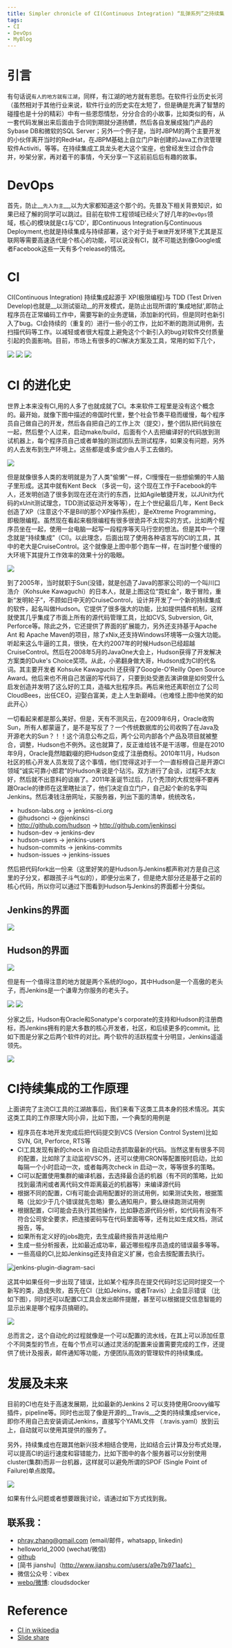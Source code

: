 ```yaml
---
title: Simpler chronicle of CI(Continuous Integration) “乱弹系列”之持续集成工具
tags:
- CI
- DevOps
- MyBlog
---
```


# 引言
有句话说`有人的地方就有江湖`，同样，有江湖的地方就有恩怨。在软件行业历史长河（虽然相对于其他行业来说，软件行业的历史实在太短了，但是确是充满了智慧的碰撞也是十分的精彩）中有一些恩怨情愁，分分合合的小故事，比如类似的有，从一套代码发展出来后面由于合同到期就分道扬镳，然后各自发展成独门产品的Sybase DB和微软的SQL Server；另外一个例子是，当时JBPM的两个主要开发的小伙伴离开当时的RedHat，在JBPM基础上自立门户新创建的Java工作流管理软件Activiti，等等。在持续集成工具龙头老大这个宝座，也曾经发生过合作合并，吵架分家，再对着干的事情，今天分享一下这前前后后有趣的故事。

# DevOps
首先，防止__`先入为主`__,以为大家都知道这个那个的。先普及下相关背景知识，如果已经了解的同学可以跳过。目前在软件工程领域已经火了好几年的`DevOps`领域，核心的模块就是`CI`与'CD'，即Continuous Integration与Continuous Deployment,也就是持续集成与持续部署，这个对于处于`敏捷`开发环境下尤其是互联网等需要高速迭代是个核心的功能，可以说没有CI，就不可能达到像Google或者Facebook这些一天有多个release的情况。

# CI
CI(Continuous Integration) 持续集成起源于 XP(极限编程)与 TDD (Test Driven Develop)也就是__以测试驱动__的开发模式，是防止出现所谓的'集成地狱',即防止程序员在正常编码工作中，需要写新的业务逻辑，添加新的代码，但是同时也新引入了bug。CI会持续的（重复的）进行一些小的工作，比如不断的跑测试用例，去扫描代码等工作。以减轻或者很大程度上避免这个个新引入的bug对软件交付质量引起的负面影响。目前，市场上有很多的CI解决方案及工具，常用的如下几个，

![](http://cloudsdocker.github.io/images/travis-ci.jpg)
![](http://cloudsdocker.github.io/images/Jenkins-Logo.png)
![](http://cloudsdocker.github.io/images/Hudson-Logo.jpg)


# CI 的进化史
世界上本来没有CI,用的人多了也就成就了CI。本来软件工程里是没有这个概念的。最开始，就像下图中描述的帝国时代里，整个社会节奏平稳而缓慢，每个程序员自己做自己的开发，然后各自把自己的工作上次（提交），整个团队把代码放在一起，然后整个人过来，启动make/build，后面有个人去把编译好的代码放到测试机器上，每个程序员自己或者单独的测试团队去测试程序，如果没有问题，另外的人去发布到生产环境上。这些都是或多或少由人手工去做的。

![](http://cloudsdocker.github.io/images/newcheats.gif)

但是就像很多人类的发明就是为了人类"偷懒"一样，CI慢慢在一些想偷懒的牛人脑子里形成。这其中就有Kent Beck （多说一句，这个现在工作于Facebook的牛人，还发明创造了很多到现在还在流行的东西，比如Agile敏捷开发，以JUnit为代码的xUnit测试理念，TDD测试驱动开发等等），在上个世纪最后几年，Kent Beck创造了XP（注意这个不是Bill的那个XP操作系统），是eXtreme Programming，即极限编程。虽然现在看起来极限编程有很多很诡异不太现实的方式，比如两个程序员坐在一起，使用一台电脑一起写一段程序等天马行空的想法。但是其中一个理念就是“持续集成”（CI)。以此理念，后面出现了使用各种语言写的CI的工具，其中的老大是CruiseControl。这个就像是上图中那个跑车一样，在当时整个缓慢的大环境下其提升工作效率的效果十分的吸眼。

![](http://cloudsdocker.github.io/images/kohsuke-kawaguchi_2.jpg)

到了2005年，当时就职于Sun(没错，就是创造了Java的那家公司)的一个叫川口浩介（Kohsuke Kawaguchi）的日本人，就是上图这位“霓虹金”，敢于冒险，重新“发明轮子”，不顾如日中天的CruiseControl，设计并开发了一个新的持续集成的软件，起名叫做Hudson。它提供了很多强大的功能，比如提供插件机制，这样就使其几乎集成了市面上所有的源代码管理工具，比如CVS, Subversion, Git, Perforce等。除此之外，它还提供了界面的扩展能力，另外还支持基于Apache Ant 和 Apache Maven的项目，除了xNix,还支持Windows环境等一众强大功能。听起来这么牛逼的工具，很快，在大约2007年的时候Hudson已经超越CruiseControl。然后在2008年5月的JavaOne大会上，Hudson获得了开发解决方案类的Duke's Choice奖项。从此，小弟翻身做大哥，Hudson成为CI的代名词。其主要开发者 Kohsuke Kawaguchi 还获得了Google-O'Reilly Open Source Award。他后来也不用自己苦逼的写代码了，只要到处受邀去演讲做是如何受什么启发创造并发明了这么好的工具，造福大批程序员。再后来他还离职创立了公司CloudBees，出任CEO，迎娶白富美，走上人生新巅峰。（也难怪上图中他笑的如此开心）

一切看起来都是那么美好。但是，天有不测风云，在2009年6月，Oracle收购Sun，所有人都蒙逼了，是不是写反了？一个传统数据库的公司收购了在Java及开源老大的Sun？！！这个消息公布之后，两个公司内部各个产品及项目就被整合，调整，Hudson也不例外。这也就算了，反正谁给钱不是干活哪，但是在2010年9月，Oracle竟然暗戳啜的把Hudson变成了注册商标。2010年11月，Hudson社区的核心开发人员发现了这个事情，他们觉得这对于一个一直标榜自己是开源CI领域“诚实可靠小郎君”的Hudson来说是个玷污。双方进行了会谈，过程不太友好，然后就不出意料的谈崩了。2011年圣诞节过后，几个秃顶的大叔觉得不要再跟Oracle的律师在这里瞎扯淡了，他们决定自立门户，自己起个新的名字叫Jenkins。然后凑钱注册网址，买服务器，列出下面的清单，统统改名，
- hudson-labs.org -> jenkins-ci.org
- @hudsonci -> @jenkinsci
- http://github.com/hudson -> http://github.com/jenkinsci
- hudson-dev -> jenkins-dev
- hudson-users -> jenkins-users
- hudson-commits -> jenkins-commits
- hudson-issues -> jenkins-issues

然后把代码fork出一份来（这里好笑的是Hudson与Jenkins都声称对方是自己这里的子分叉，都跟孩子斗气似的），即便分出来了，但是绝大部分还是基于之前的核心代码，所以你可以通过下图看到Hudson与Jenkins的界面都十分类似。

## Jenkins的界面
![](http://cloudsdocker.github.io/images/jenkins_jobs.png)

## Hudson的界面
![](http://cloudsdocker.github.io/images/hudson_gui.jpg)

但是有一个值得注意的地方就是两个系统的logo，其中Hudson是一个高傲的老头子，而Jenkins是一个谦卑为你服务的老头子。

![](http://cloudsdocker.github.io/images/Jenkins-Logo.png)
![](http://cloudsdocker.github.io/images/Hudson-Logo.jpg)


分家之后，Hudson有Oracle和Sonatype's corporate的支持和Hudson的注册商标，而Jenkins拥有的是大多数的核心开发者，社区，和后续更多的commit。比如下图是分家之后两个软件的对比。两个软件的活跃程度十分明显，Jenkins遥遥领先。

![](http://cloudsdocker.github.io/images/hudson_vs_jenkins_submit.png)

# CI持续集成的工作原理

上面讲完了主流CI工具的江湖故事后，我们来看下这类工具本身的技术情况。其实这类工具的工作原理大同小异，比如下图，一个典型的用例是
- 程序员在本地开发完成后把代码提交到VCS (Version Control System)比如SVN, Git, Perforce, RTS等
- CI工具发现有新的check in 自动启动去抓取最新的代码。当然这里有很多不同的配置，比如除了主动监视VSC外，还可以使用CRON等配置按时启动，比如每隔一个小时启动一次，或者每两次check in 启动一次，等等很多的策略。
- CI可以配置使用集群的编译机器，去选择最合适的机器（有不同的策略，比如找到最清闲或者离代码文件距离最近的机器等）来编译源代码
- 根据不同的配置，CI有可能会调用配置好的测试用例，如果测试失败，根据策略（比如少于几个错误就先忽略）要么通知用户，要么继续跑测试用例
- 根据配置，CI可能会去执行其他操作，比如静态源代码分析，如代码有没有不符合公司安全要求，把连接密码写在代码里面等等，还有比如生成文档，测试报告，等。
- 如果所有定义好的jobs跑完，去生成最终报告并送给用户
- 生成一些分析报表，比如最近成功率，最近哪些程序员造成的错误最多等等。
- 一些高级的CI,比如Jenkinsg还支持自定义扩展，也会去按配置去执行。


![jenkins-plugin-diagram-saci](http://cloudsdocker.github.io/images/jenkins-plugin-diagram-saci.png)


这其中如果任何一步出现了错误，比如某个程序员在提交代码时忘记同时提交一个新写的类，造成失败，首先在CI（比如Jekins，或者Travis）上会显示错误 （比如下图），同时还可以配置CI工具会发出邮件提醒，甚至可以根据提交信息智能的显示出来是哪个程序员搞砸的。

![](http://cloudsdocker.github.io/images/0082OS_02_14.png)

总而言之，这个自动化的过程就像是一个可以配置的流水线，在其上可以添加任意个不同类型的节点，在每个节点可以通过灵活的配置来设置需要完成的工作，还提供了统计及报表，邮件通知等功能，方便团队高效的管理软件的持续集成。

# 发展及未来

目前的CI也在处于高速发展期，比如最新的Jenkins 2 可以支持使用Groovy编写插件，pipeline等。同时也出现了像是开源的__Travis__之类的持续集成service，即你不用自己去安装调试Jenkins，直接写个YAML文件 （.travis.yaml）放到云上，自动就可以使用其提供的服务了。

另外，持续集成也在跟其他新兴技术相结合使用，比如结合云计算及分布式处理，可以提高CI的运行速度和容错能力，比如下图中的各个服务器可以分别使用cluster(集群)而非一台机器，这样就可以避免所谓的SPOF (Single Point of Failure)单点故障。

![](http://cloudsdocker.github.io/images/ci-architecture-pantheon.png)

如果有什么问题或者想要跟我讨论，请通过如下方式找到我。

## 联系我：
* phray.zhang@gmail.com (email/邮件，whatsapp, linkedin)
* helloworld_2000 (wechat/微信)
* [github](https://github.com/CloudsDocker/)
* [简书 jianshu]（http://www.jianshu.com/users/a9e7b971aafc）
* 微信公众号：vibex
* [webo/微博](http://weibo.com/cloudsdocker): cloudsdocker

# Reference
- [CI in wikipedia](https://en.wikipedia.org/wiki/Continuous_integration)
- [Slide share](
http://image.slidesharecdn.com/continuousintegration-100503045436-phpapp01/95/continuous-integration-system-6-728.jpg?cb=1272862514)

